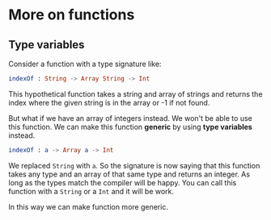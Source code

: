 # More on functions

## Type variables

Consider a function with a type signature like:

```elm
indexOf : String -> Array String -> Int
```

This hypothetical function takes a string and array of strings and returns the index where the given string is in the array or -1 if not found.

But what if we have an array of integers instead. We won't be able to use this function. We can make this function __generic__ by using __type variables__ instead.

```elm
indexOf : a -> Array a -> Int
```

We replaced `String` with `a`. So the signature is now saying that this function takes any type and an array of that same type and returns an integer. As long as the types match the compiler will be happy. You can call this function with a `String` or a `Int` and it will be work.

In this way we can make function more generic.